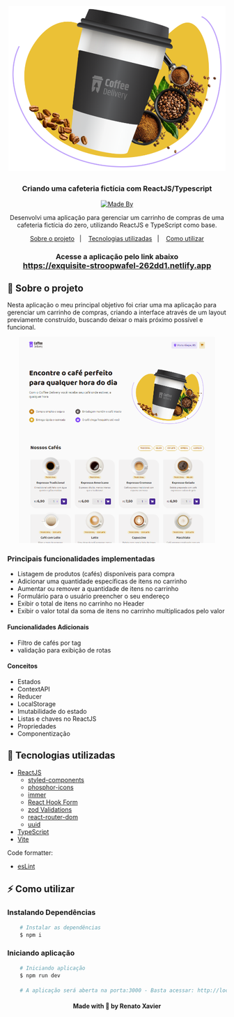 <h1 align="center">
<img alig src="./src/assets/intro-imagem.svg" width=500 alt="Coffee Delivery Logo">
</h1>

<h3 align="center">
  Criando uma cafeteria fictícia com ReactJS/Typescript
</h3>

<p align="center">
  <a href="https://www.linkedin.com/in/rnatu/">
    <img alt="Made By" src="https://img.shields.io/static/v1?label=Made%20By&message=Renato%20Xavier&color=3667B3&style=for-the-badge">
  </a>
</p>

<p align="center">
Desenvolvi uma aplicação para gerenciar um carrinho de compras de uma cafeteria fictícia do zero, utilizando ReactJS e TypeScript como base.
</p>

<p align="center">
  <a href="#-sobre-o-projeto">Sobre o projeto</a>&nbsp;&nbsp;&nbsp;|&nbsp;&nbsp;&nbsp;
  <a href="#-tecnologias-utilizadas">Tecnologias utilizadas</a>&nbsp;&nbsp;&nbsp;|&nbsp;&nbsp;&nbsp;
  <a href="#-Como-utilizar">Como utilizar</a>
</p>

<h3 align="center">
  Acesse a aplicação pelo link abaixo<br />
   <font size="4">
   <a  href="https://exquisite-stroopwafel-262dd1.netlify.app">
  https://exquisite-stroopwafel-262dd1.netlify.app
  </a>
  </font>
</h3>

## 📜 Sobre o projeto

Nesta aplicação o meu principal objetivo foi criar uma ma aplicação para gerenciar um carrinho de compras, criando a interface através de um layout previamente construído, buscando deixar o mais próximo possível e funcional.

<p align="center">
  <img alig src="./public/demonstration.png" width=450 alt="Coffee Delivery Logo">
</p>

### Principais funcionalidades implementadas

- Listagem de produtos (cafés) disponíveis para compra
- Adicionar uma quantidade específicas de itens no carrinho
- Aumentar ou remover a quantidade de itens no carrinho
- Formulário para o usuário preencher o seu endereço
- Exibir o total de itens no carrinho no Header
- Exibir o valor total da soma de itens no carrinho multiplicados pelo valor

#### Funcionalidades Adicionais

- Filtro de cafés por tag
- validação para exibição de rotas

#### Conceitos

- Estados
- ContextAPI
- Reducer
- LocalStorage
- Imutabilidade do estado
- Listas e chaves no ReactJS
- Propriedades
- Componentização

## 🚀 Tecnologias utilizadas

- [ReactJS](https://pt-br.reactjs.org/)
  - [styled-components](https://styled-components.com/)
  - [phosphor-icons](https://phosphoricons.com/)
  - [immer](https://immerjs.github.io/immer/)
  - [React Hook Form](https://react-hook-form.com/)
  - [zod Validations](https://zod.dev/)
  - [react-router-dom](https://reactrouter.com/en/main)
  - [uuid](https://github.com/uuidjs/uuid)
- [TypeScript](https://www.typescriptlang.org/)
- [Vite](https://vitejs.dev/)

Code formatter:

- [esLint](https://eslint.org/)

## ⚡ Como utilizar

### Instalando Dependências

```bash
    # Instalar as dependências
    $ npm i
```

### Iniciando aplicação

```bash
    # Iniciando aplicação
    $ npm run dev

    # A aplicação será aberta na porta:3000 - Basta acessar: http://localhost:5173/
```

<h4 align="center">
    Made with 💜 by Renato Xavier
</h4>
